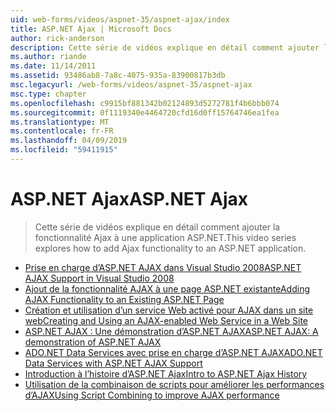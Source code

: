 ```yaml
---
uid: web-forms/videos/aspnet-35/aspnet-ajax/index
title: ASP.NET Ajax | Microsoft Docs
author: rick-anderson
description: Cette série de vidéos explique en détail comment ajouter la fonctionnalité Ajax à une application ASP.NET.
ms.author: riande
ms.date: 11/14/2011
ms.assetid: 93486ab8-7a8c-4075-935a-83900817b3db
msc.legacyurl: /web-forms/videos/aspnet-35/aspnet-ajax
msc.type: chapter
ms.openlocfilehash: c9915bf881342b02124893d5272781f4b6bbb074
ms.sourcegitcommit: 0f1119340e4464720cfd16d0ff15764746ea1fea
ms.translationtype: MT
ms.contentlocale: fr-FR
ms.lasthandoff: 04/09/2019
ms.locfileid: "59411915"
---
```

# <a name="aspnet-ajax"></a><span data-ttu-id="f144c-103">ASP.NET Ajax</span><span class="sxs-lookup"><span data-stu-id="f144c-103">ASP.NET Ajax</span></span>

> <span data-ttu-id="f144c-104">Cette série de vidéos explique en détail comment ajouter la fonctionnalité Ajax à une application ASP.NET.</span><span class="sxs-lookup"><span data-stu-id="f144c-104">This video series explores how to add Ajax functionality to an ASP.NET application.</span></span>


- [<span data-ttu-id="f144c-105">Prise en charge d’ASP.NET AJAX dans Visual Studio 2008</span><span class="sxs-lookup"><span data-stu-id="f144c-105">ASP.NET AJAX Support in Visual Studio 2008</span></span>](aspnet-ajax-support-in-visual-studio-2008.md)
- [<span data-ttu-id="f144c-106">Ajout de la fonctionnalité AJAX à une page ASP.NET existante</span><span class="sxs-lookup"><span data-stu-id="f144c-106">Adding AJAX Functionality to an Existing ASP.NET Page</span></span>](adding-ajax-functionality-to-an-existing-aspnet-page.md)
- [<span data-ttu-id="f144c-107">Création et utilisation d’un service Web activé pour AJAX dans un site web</span><span class="sxs-lookup"><span data-stu-id="f144c-107">Creating and Using an AJAX-enabled Web Service in a Web Site</span></span>](creating-and-using-an-ajax-enabled-web-service-in-a-web-site.md)
- [<span data-ttu-id="f144c-108">ASP.NET AJAX : Une démonstration d’ASP.NET AJAX</span><span class="sxs-lookup"><span data-stu-id="f144c-108">ASP.NET AJAX: A demonstration of ASP.NET AJAX</span></span>](aspnet-ajax-a-demonstration-of-aspnet-ajax.md)
- [<span data-ttu-id="f144c-109">ADO.NET Data Services avec prise en charge d’ASP.NET AJAX</span><span class="sxs-lookup"><span data-stu-id="f144c-109">ADO.NET Data Services with ASP.NET AJAX Support</span></span>](adonet-data-services-with-aspnet-ajax-support.md)
- [<span data-ttu-id="f144c-110">Introduction à l’histoire d’ASP.NET Ajax</span><span class="sxs-lookup"><span data-stu-id="f144c-110">Intro to ASP.NET Ajax History</span></span>](introduction-to-aspnet-ajax-history.md)
- [<span data-ttu-id="f144c-111">Utilisation de la combinaison de scripts pour améliorer les performances d’AJAX</span><span class="sxs-lookup"><span data-stu-id="f144c-111">Using Script Combining to improve AJAX performance</span></span>](using-script-combining-to-improve-ajax-performance.md)
